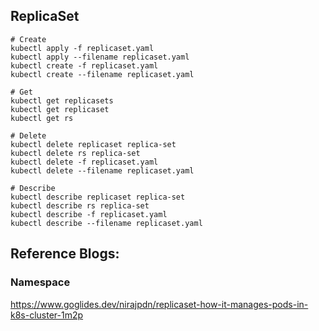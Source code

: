 ## ReplicaSet

```
# Create
kubectl apply -f replicaset.yaml
kubectl apply --filename replicaset.yaml
kubectl create -f replicaset.yaml
kubectl create --filename replicaset.yaml

# Get
kubectl get replicasets
kubectl get replicaset
kubectl get rs

# Delete
kubectl delete replicaset replica-set
kubectl delete rs replica-set
kubectl delete -f replicaset.yaml
kubectl delete --filename replicaset.yaml

# Describe
kubectl describe replicaset replica-set
kubectl describe rs replica-set
kubectl describe -f replicaset.yaml
kubectl describe --filename replicaset.yaml
```

## Reference Blogs:

### Namespace

https://www.goglides.dev/nirajpdn/replicaset-how-it-manages-pods-in-k8s-cluster-1m2p
